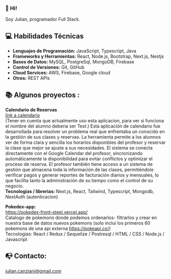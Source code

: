 ### 👋 <strong>Hi!</strong> 
Soy Julian, programador Full Stack. <br> 

## :computer: Habilidades Técnicas

- **Lenguajes de Programación:** JavaScript, Typescript, Java
- **Frameworks y Herramientas:** React, Node.js, Bootstrap, Next.js, Nestjs
- **Bases de Datos:** MySQL, PostgreSql, MongoDB, Firebase
- **Control de Versiones:** Git, GitHub
- **Cloud Services:** AWS, Firebase, Google cloud
- **Otros:** REST APIs

## :books:<strong> Algunos proyectos : </strong> <br>

<strong> Calendario de Reservas </strong> <br>
[link a calendario](https://tusclasesv.vercel.app/public/PPr5iJZiHO/6715a8c13d1f693a4982d762) <br>
(Tener en cuenta que actualmente uso esta aplicacion, para ver si funciona el nombre del alumno deberia ser Test.)
Esta aplicación de calendario fue desarrollada para resolver un problema real que enfrentaba un conocido en la gestión de sus clases 
                        y reservas. 
                        La herramienta permite a los alumnos ver de forma clara y sencilla los horarios disponibles del profesor 
                        y reservar la clase que mejor se ajuste a sus necesidades. El sistema se conecta directamente con el Google Calendar del profesor, 
                        sincronizando automáticamente la disponibilidad para evitar conflictos y optimizar el proceso de reserva.
                        El profesor también tiene acceso a un sistema de gestión que almacena toda la información de las clases, 
                        permitiéndole verificar pagos y generar reportes de facturación diarios y mensuales, 
                        lo que facilita tanto la administración de su tiempo como el control de su negocio. <br>
<strong> Tecnologias / librerias: </strong>  Next.js, React, Tailwind, Typescript, Mongodb, NextAuth (autenticacion)

<!--
<strong> Clima-x : </strong>(Weather Cards) <br>
https://react-tiempo-app.vercel.app/  <br>
Fue uno de mis primeros proyectos deployados. Podemos buscar diferentes ciudades alrededor del mundo y obtener los datos meteorologicos en tiempo real.<br>
Api que use en el proyecto: https://openweathermap.org
-->

<strong> Pokedex-app: </strong><br>
https://pokedex-front-steel.vercel.app/ <br>
Catalogo de pokemons donde podemos ordenarlos- filtrarlos y crear en nuestra base de datos nuevos pokemons (solo inclui los primeros 60 pokemons de una api externa https://pokeapi.co/) <br>
Tecnologias: React / Redux / Sequelize / Postresql / HTML / CSS / Node.js / Javascript

<!--
<strong>Agenda de contactos:</strong><br> https://free-code-app.vercel.app/ <br>
Proyecto individual el cual nos va a servir como agenda de contactos.<br>
Tecnologias: <br>
React, Nextjs, Autenticacion y almacenamiento de datos con Firebase, estilos con html/css.
-->
## :mailbox_with_no_mail: Contacto: 
julian.canziani@gmail.com
<!--
**julian-ncanziani/julian-ncanziani** is a ✨ _special_ ✨ repository because its `README.md` (this file) appears on your GitHub profile.

Here are some ideas to get you started:

- 🔭 I’m currently working on ...
- 🌱 I’m currently learning ...
- 👯 I’m looking to collaborate on ...
- 🤔 I’m looking for help with ...
- 💬 Ask me about ...
- 📫 How to reach me: ...
- 😄 Pronouns: ...
- ⚡ Fun fact: ...
-->
